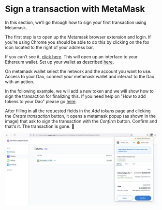 # Sign a transaction with MetaMask

In this section, we'll go through how to sign your first transaction using Metamask.

The first step is to open up the Metamask browser extension and login. If you're using Chrome you should be able to do this by clicking on the fox icon located to the right of your address bar.

If you can't see it, [click here](https://chrome.google.com/webstore/search/metamask). This will open up an interface to your Ethereum wallet. Set up your wallet as described [here](./).

On metamask wallet select the network and the account you want to use. Access to your Dao, connect your metamask wallet and interact to the Dao with an action.&#x20;

In the following example, we will add a new token and we will show how to sign the transaction for finalizing this. If you need help on "How to add tokens to your Dao" please go [here](../aragon-client/what-are-apps/token-app.md).&#x20;

After filling in all the requested fields in the _Add tokens_ page and clicking the _Create transaction_ button, it opens a metamask popup (as shown in the image) that ask to sign the transaction with the _Confirm_ button. Confirm and that's it. The transaction is gone. :tada:

![Sign a metamask transaction.](<../../../.gitbook/assets/Schermata 2022-02-01 alle 10.20.33.png>)



